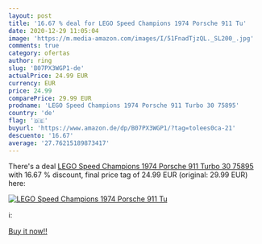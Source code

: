 ```yaml
---
layout: post
title: '16.67 % deal for LEGO Speed Champions 1974 Porsche 911 Tu'
date: 2020-12-29 11:05:04
image: 'https://m.media-amazon.com/images/I/51FnadTjzQL._SL200_.jpg'
comments: true
category: ofertas
author: ring
slug: 'B07PX3WGP1-de'
actualPrice: 24.99 EUR
currency: EUR
price: 24.99
comparePrice: 29.99 EUR
prodname: 'LEGO Speed Champions 1974 Porsche 911 Turbo 30 75895'
country: 'de'
flag: '🇩🇪'
buyurl: 'https://www.amazon.de/dp/B07PX3WGP1/?tag=tolees0ca-21'
descuento: '16.67'
average: '27.76215189873417'
---
```


There's a deal [LEGO Speed Champions 1974 Porsche 911 Turbo 30 75895](https://www.amazon.de/dp/B07PX3WGP1/?tag=tolees0ca-21)  with  16.67 % discount, final price tag of  24.99 EUR (original: 29.99 EUR) here:

[![LEGO Speed Champions 1974 Porsche 911 Tu](https://m.media-amazon.com/images/I/51FnadTjzQL._SL200_.jpg)](https://www.amazon.de/dp/B07PX3WGP1/?tag=tolees0ca-21)

ℹ️:


[Buy it now!!](https://www.amazon.de/dp/B07PX3WGP1/?tag=tolees0ca-21)
